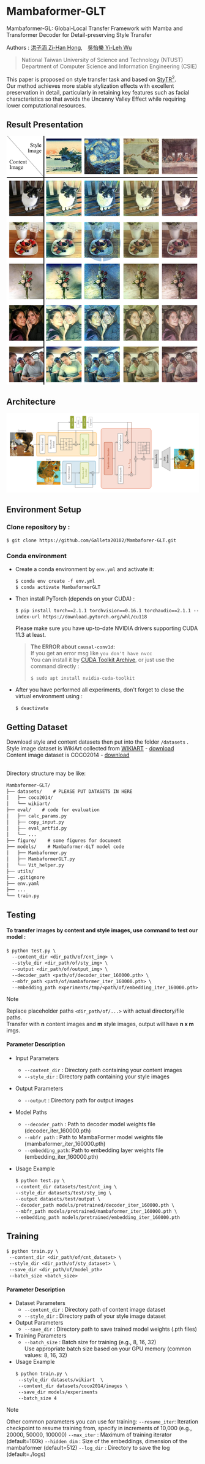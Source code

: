 # Mambaformer-GLT
Mambaformer-GL: Global-Local Transfer Framework with Mamba and Transformer 
Decoder for Detail-preserving Style Transfer<br>

 Authors : [洪子涵 Zi-Han Hong](https://www.linkedin.com/in/galleta-hong),　[吳怡樂 Yi-Leh Wu](http://faculty.csie.ntust.edu.tw/~ywu/)<br>

> National Taiwan University of Science and Technology (NTUST)<br>
> Department of Computer Science and Information Engineering (CSIE)

<!---
[![Paper](https://img.shields.io/badge/Paper-link-orange.svg "PAKDD 2023 paper")](https://link.springer.com/book/10.1007/978-3-031-33374-3)
[![arXiv](https://img.shields.io/badge/arXiv-pdf-yellow.svg "arXiv paper link")](https://arxiv.org/abs/2305.08750)
-->

This paper is proposed on style transfer task and based on [StyTR<sup>2</sup>](https://github.com/diyiiyiii/StyTR-2).<br>
Our method achieves more stable stylization effects with excellent preservation in detail, particularly in retaining key features such as facial characteristics so that avoids the Uncanny Valley Effect while requiring lower computational resources.<br>

## Result Presentation
![Result presentation of Mamabaformer-GLT](<figure/results_presentation.png>)

## Architecture
![Mambaformer-GLT Architecture](<figure/architecture.png>)

## Environment Setup
### Clone repository by :
```
$ git clone https://github.com/Galleta20102/Mambaforer-GLT.git
```
### Conda environment
- Create a conda environment by `env.yml` and activate it:
    ```
    $ conda env create -f env.yml
    $ conda activate MambaformerGLT
    ```
- Then install PyTorch (depends on your CUDA) :
    ```
    $ pip install torch==2.1.1 torchvision==0.16.1 torchaudio==2.1.1 --index-url https://download.pytorch.org/whl/cu118
    ```
    Please make sure you have up-to-date NVIDIA drivers supporting CUDA 11.3 at least.
    
    > **The ERROR about `causal-conv1d`:**<br>
    > If you get an error msg like `you don't have nvcc`<br>
    > You can install it by [CUDA Toolkit Archive](https://developer.nvidia.com/cuda-toolkit-archive), or just use the command directly :<br>
    > ```
    > $ sudo apt install nvidia-cuda-toolkit
    > ```
- After you have performed all experiments, don't forget to close the virtual environment using :
    ```
    $ deactivate
    ```

## Getting Dataset
Download style and content datasets then put into the folder `/datasets` .<br>
Style image dataset is WikiArt collected from [WIKIART](https://www.wikiart.org/) - [download](https://www.kaggle.com/datasets/steubk/wikiart)<br>
Content image dataset is COCO2014 - [download](https://cocodataset.org/#download)<br><br>

Directory structure may be like:
```
Mambaformer-GLT/
├── datasets/    # PLEASE PUT DATASETS IN HERE
│   ├── coco2014/
│   └── wikiart/
├── eval/    # code for evaluation
│   ├── calc_params.py
│   ├── copy_input.py
│   ├── eval_artfid.py
│   └── ...
├── figure/    # some figures for document
├── models/    # Mambaformer-GLT model code
│   ├── Mambaformer.py
│   ├── MambaformerGLT.py
│   └── Vit_helper.py
├── utils/
├── .gitignore
├── env.yaml
├── ...
└── train.py
```
## Testing
<!--Pretrained models: <br>-->
#### To transfer images by content and style images, use command to test our model :
```
$ python test.py \
  --content_dir <dir_path/of/cnt_img> \
  --style_dir <dir_path/of/sty_img> \
  --output <dir_path/of/output_img> \
  --decoder_path <path/of/decoder_iter_160000.pth> \
  --mbfr_path <path/of/mambaformer_iter_160000.pth> \
  --embedding_path experiments/tmp/<path/of/embedding_iter_160000.pth>
```
> [!NOTE]
> Replace placeholder paths `<dir_path/of/...>` with actual directory/file paths.<br>
> Transfer with **n** content images and **m** style images, output will have **n x m** imgs.

#### Parameter Description
- Input Parameters
    - `--content_dir` : Directory path containing your content images
    - `--style_dir` : Directory path containing your style images
- Output Parameters
    - `--output` : Directory path for output images
- Model Paths
    - `--decoder_path` : Path to decoder model weights file (decoder_iter_160000.pth)
    - `--mbfr_path` : Path to MambaFormer model weights file (mambaformer_iter_160000.pth)
    - `--embedding_path`: Path to embedding layer weights file (embedding_iter_160000.pth)

- Usage Example<br>
    ```
    $ python test.py \
    --content_dir datasets/test/cnt_img \
    --style_dir datasets/test/sty_img \
    --output datasets/test/output \
    --decoder_path models/pretrained/decoder_iter_160000.pth \
    --mbfr_path models/pretrained/mambaformer_iter_160000.pth \
    --embedding_path models/pretrained/embedding_iter_160000.pth
    ```

## Training
```
$ python train.py \
 --content_dir <dir_path/of/cnt_dataset> \
 --style_dir <dir_path/of/sty_dataset> \
 --save_dir <dir_path/of/model_pth> 
 --batch_size <batch_size>
```
#### Parameter Description
- Dataset Parameters
    - `--content_dir` : Directory path of content image dataset
    - `--style_dir` : Directory path of your style image dataset
- Output Parameters
    - `--save_dir` : Directory path to save trained model weights (.pth files)
- Training Parameters
    - `--batch_size` : Batch size for training (e.g., 8, 16, 32)<br>
        Use appropriate batch size based on your GPU memory (common values: 8, 16, 32)
- Usage Example
    ```
    $ python train.py \
     --style_dir datasets/wikiart  \
     --content_dir datasets/coco2014/images \
     --save_dir models/experiments
     --batch_size 4
    ```
> [!NOTE]
> Other common parameters you can use for training:
> `--resume_iter`: Iteration checkpoint to resume training from, specify in increments of 10,000 (e.g., 20000, 50000, 100000)
> `--max_iter` : Maximum of training iterator (default=160k)
> `--hidden_dim` : Size of the embeddings, dimension of the mambaformer (default=512)
> `--log_dir` : Directory to save the log (default=./logs)

<!--## Evaluation
```
python eval/eval_loss_modify.py --model_name Mambaformer_stDecoder --content_dir ../datasets/eval/cnt/  --style_dir ../datas
ets/eval/sty/  --decoder_path models_modify/cape_mambaformer_Res_smth_struct_05_orgCAPE_stDecoder/decoder_iter_160000.pth   --Trans_path models_modify/cape_mambaformer_Res_smth_struct_05_orgCAPE_stDecoder/transformer_iter_160000.pth   --embedding_path models_modify/cape_mambaformer_Res_smth_struct_05_orgCAPE_stDecoder/embedding_iter_160000.pth --output ../datasets/eval/Mambaformer_stDecoder/ --seed 123456
```
```
$ python eval/eval_artfid.py --cnt ../datasets/eval/cnt_eval/ --sty ../datasets/eval/sty_eval/ --tar ../datasets/eval/styTr2_origin/
```
-->

